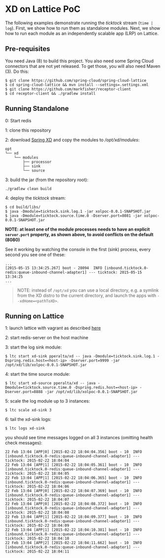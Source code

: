 # XD on Lattice PoC

The following examples demonstrate running the *ticktock* stream (`time | log`). First, we show how to run them as standalone modules. Next, we show how to run each module as an independently scalable app (LRP) on Lattice.

## Pre-requisites

You need Java (8) to build this project. You also need some Spring Cloud connectors that are not yet released. To get those, you will also need Maven (3). Do this:

```
$ git clone https://github.com/spring-cloud/spring-cloud-lattice
$ cd spring-cloud-lattice && mvn install --settings=.settings.xml
$ git clone https://github.com/markfisher/receptor-client
$ cd receptor-client && ./gradlew install
```

## Running Standalone

0: Start redis

1: clone this repository

2: download [Spring XD](http://projects.spring.io/spring-xd/) and copy the modules to */opt/xd/modules*:

````
opt
└── xd
    └── modules
        ├── processor
        ├── sink
        └── source
````

3: build the jar (from the repository root):

````
./gradlew clean build
````

4: deploy the *ticktock* stream:

````
$ cd build/libs/
$ java -Dmodule=ticktock.sink.log.1 -jar xolpoc-0.0.1-SNAPSHOT.jar
$ java -Dmodule=ticktock.source.time.0 -Dserver.port=8081 -jar xolpoc-0.0.1-SNAPSHOT.jar
````

**NOTE: at least one of the module processes needs to have an explicit `server.port` property, as shown above, to avoid conflicts on the default (8080)**

See it working by watching the console in the first (sink) process, every second you see one of these:

```
...
[2015-05-15 13:34:25.267] boot - 28094  INFO [inbound.ticktock.0-redis:queue-inbound-channel-adapter1] --- ticktock: 2015-05-15 13:34:25
...
```

> NOTE: instead of `/opt/xd` you can use a local directory, e.g. a symlink from the XD distro to the current directory, and launch the apps with `--xdHome=<pathToXD>`.

## Running on Lattice

1: launch lattice with vagrant as described [here](https://github.com/cloudfoundry-incubator/lattice#launching-with-vagrant)

2: start redis-server on the host machine

3: start the log sink module:

````
$ ltc start xd-sink pperalta/xd -- java -Dmodule=ticktock.sink.log.1 -Dspring.redis.host=<host-ip> -Dserver.port=9999 -jar /opt/xd/lib/xolpoc-0.0.1-SNAPSHOT.jar
````

4: start the time source module:

````
$ ltc start xd-source pperalta/xd -- java -Dmodule=ticktock.source.time.0 -Dspring.redis.host=<host-ip> -Dserver.port=8888 -jar /opt/xd/lib/xolpoc-0.0.1-SNAPSHOT.jar
````

5: scale the log module up to 3 instances:

````
$ ltc scale xd-sink 3
````

6: tail the xd-sink logs:

````
$ ltc logs xd-sink
````

you should see time messages logged on all 3 instances (omitting health check messages):

````
22 Feb 13:04 [APP|0] [2015-02-22 18:04:04.356] boot - 10  INFO [inbound.ticktock.0-redis:queue-inbound-channel-adapter1] --- ticktock: 2015-02-22 18:04:04
22 Feb 13:04 [APP|1] [2015-02-22 18:04:05.361] boot - 10  INFO [inbound.ticktock.0-redis:queue-inbound-channel-adapter1] --- ticktock: 2015-02-22 18:04:05
22 Feb 13:04 [APP|1] [2015-02-22 18:04:06.365] boot - 10  INFO [inbound.ticktock.0-redis:queue-inbound-channel-adapter1] --- ticktock: 2015-02-22 18:04:06
22 Feb 13:04 [APP|0] [2015-02-22 18:04:07.369] boot - 10  INFO [inbound.ticktock.0-redis:queue-inbound-channel-adapter1] --- ticktock: 2015-02-22 18:04:07
22 Feb 13:04 [APP|0] [2015-02-22 18:04:08.372] boot - 10  INFO [inbound.ticktock.0-redis:queue-inbound-channel-adapter1] --- ticktock: 2015-02-22 18:04:08
22 Feb 13:04 [APP|1] [2015-02-22 18:04:09.377] boot - 10  INFO [inbound.ticktock.0-redis:queue-inbound-channel-adapter1] --- ticktock: 2015-02-22 18:04:09
22 Feb 13:04 [APP|1] [2015-02-22 18:04:10.381] boot - 10  INFO [inbound.ticktock.0-redis:queue-inbound-channel-adapter1] --- ticktock: 2015-02-22 18:04:10
22 Feb 13:04 [APP|2] [2015-02-22 18:04:11.662] boot - 10  INFO [inbound.ticktock.0-redis:queue-inbound-channel-adapter1] --- ticktock: 2015-02-22 18:04:11
````
